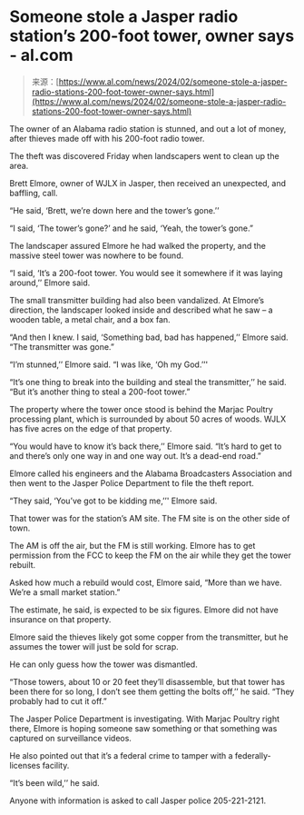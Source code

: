 <!--yml
category: 未分类
date: 2024-05-27 14:42:15
-->

# Someone stole a Jasper radio station’s 200-foot tower, owner says - al.com

> 来源：[https://www.al.com/news/2024/02/someone-stole-a-jasper-radio-stations-200-foot-tower-owner-says.html](https://www.al.com/news/2024/02/someone-stole-a-jasper-radio-stations-200-foot-tower-owner-says.html)

The owner of an Alabama radio station is stunned, and out a lot of money, after thieves made off with his 200-foot radio tower.

The theft was discovered Friday when landscapers went to clean up the area.

Brett Elmore, owner of WJLX in Jasper, then received an unexpected, and baffling, call.

“He said, ‘Brett, we’re down here and the tower’s gone.’’

“I said, ‘The tower’s gone?’ and he said, ‘Yeah, the tower’s gone.”

The landscaper assured Elmore he had walked the property, and the massive steel tower was nowhere to be found.

“I said, ‘It’s a 200-foot tower. You would see it somewhere if it was laying around,’’ Elmore said.

The small transmitter building had also been vandalized. At Elmore’s direction, the landscaper looked inside and described what he saw – a wooden table, a metal chair, and a box fan.

“And then I knew. I said, ‘Something bad, bad has happened,’’ Elmore said. “The transmitter was gone.”

“I’m stunned,’’ Elmore said. “I was like, ‘Oh my God.’’'

“It’s one thing to break into the building and steal the transmitter,’’ he said. “But it’s another thing to steal a 200-foot tower.”

The property where the tower once stood is behind the Marjac Poultry processing plant, which is surrounded by about 50 acres of woods. WJLX has five acres on the edge of that property.

“You would have to know it’s back there,’’ Elmore said. “It’s hard to get to and there’s only one way in and one way out. It’s a dead-end road.”

Elmore called his engineers and the Alabama Broadcasters Association and then went to the Jasper Police Department to file the theft report.

“They said, ‘You’ve got to be kidding me,’’' Elmore said.

That tower was for the station’s AM site. The FM site is on the other side of town.

The AM is off the air, but the FM is still working. Elmore has to get permission from the FCC to keep the FM on the air while they get the tower rebuilt.

Asked how much a rebuild would cost, Elmore said, “More than we have. We’re a small market station.”

The estimate, he said, is expected to be six figures. Elmore did not have insurance on that property.

Elmore said the thieves likely got some copper from the transmitter, but he assumes the tower will just be sold for scrap.

He can only guess how the tower was dismantled.

“Those towers, about 10 or 20 feet they’ll disassemble, but that tower has been there for so long, I don’t see them getting the bolts off,’’ he said. “They probably had to cut it off.”

The Jasper Police Department is investigating. With Marjac Poultry right there, Elmore is hoping someone saw something or that something was captured on surveillance videos.

He also pointed out that it’s a federal crime to tamper with a federally-licenses facility.

“It’s been wild,’’ he said.

Anyone with information is asked to call Jasper police 205-221-2121.